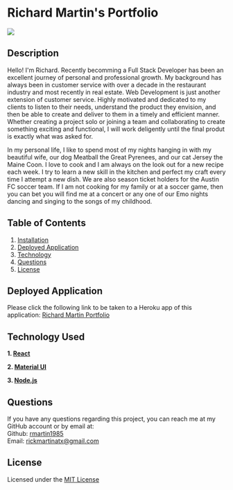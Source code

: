# Richard Martin's Portfolio

 ![](https://img.shields.io/badge/license-MIT-blue)

  ## Description
 Hello! I'm Richard. Recently becomming a Full Stack Developer has been an excellent journey of personal and professional growth.
My background has always been in customer service with over a decade in the restaurant industry and most recently in real estate.
Web Development is just another extension of customer service. Highly motivated and dedicated to my clients to listen to their needs, understand the product they envision, and then be able to create and deliver to them in a timely and efficient manner.
Whether creating a project solo or joining a team and collaborating to create something exciting and functional, I will work deligently until the final produt is exactly what was asked for.

In my personal life, I like to spend most of my nights hanging in with my beautiful wife, our dog Meatball
the Great Pyrenees, and our cat Jersey the Maine Coon. I love to cook and I am always on the look out for a
new recipe each week. I try to learn a new skill in the kitchen and perfect my craft every time I attempt a
new dish. We are also season ticket holders for the Austin FC soccer team. If I am not cooking for my family
or at a soccer game, then you can bet you will find me at a concert or any one of our Emo nights dancing and singing to the songs of my childhood.

  ## Table of Contents
  1. [Installation](##installation)
  2. [Deployed Application](#deployed-application)
  3. [Technology](#technology)
  4. [Questions](#questions)
  5. [License](#license)

  ## Deployed Application
  Please click the following link  to be taken to a Heroku app of this application: 
  [Richard Martin Portfolio](https://richard-martin.herokuapp.com/)


  ## Technology Used
  **1. [React](https://reactjs.org/)**

  **2. [Material UI](https://mui.com/)**

  **3. [Node.js](https://nodejs.org/en/)**

  ## Questions

  If you have any questions regarding this project, you can reach me at my GitHub account or by email at:
  <br />
  Github: [rmartin1985](https://github.com/rmartin1985)
  <br />
  Email: rickmartinatx@gmail.com

  ## License
  Licensed under the [MIT License](LICENSE)
